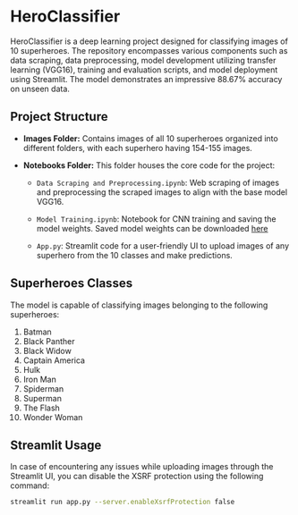 # HeroClassifier

HeroClassifier is a deep learning project designed for classifying images of 10 superheroes. The repository encompasses various components such as data scraping, data preprocessing, model development utilizing transfer learning (VGG16), training and evaluation scripts, and model deployment using Streamlit. The model demonstrates an impressive 88.67% accuracy on unseen data.

## Project Structure

- **Images Folder:**
  Contains images of all 10 superheroes organized into different folders, with each superhero having 154-155 images.

- **Notebooks Folder:**
  This folder houses the core code for the project:

  - `Data Scraping and Preprocessing.ipynb`: Web scraping of images and preprocessing the scraped images to align with the base model VGG16.

  - `Model Training.ipynb`: Notebook for CNN training and saving the model weights. Saved model weights can be downloaded [here](https://drive.google.com/drive/folders/1WXLqsUePk7CElHA5AVsb1QA9eMWRzmMe?usp=sharing)

  - `App.py`: Streamlit code for a user-friendly UI to upload images of any superhero from the 10 classes and make predictions.


## Superheroes Classes

The model is capable of classifying images belonging to the following superheroes:

1. Batman
2. Black Panther
3. Black Widow
4. Captain America
5. Hulk
6. Iron Man
7. Spiderman
8. Superman
9. The Flash
10. Wonder Woman


## Streamlit Usage

In case of encountering any issues while uploading images through the Streamlit UI, you can disable the XSRF protection using the following command:

```bash
streamlit run app.py --server.enableXsrfProtection false
```

